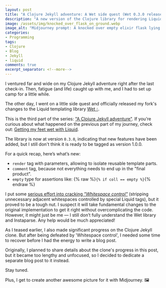 ```yaml
---
layout: post
title: "A Clojure Jekyll adventure: A Wet side quest (Wet 0.3.0 released)"
description: "A new version of the Clojure library for rendering Liquid templates has been released, sadly without 'Whitespace control' this time around."
image: /assets/img/knocked_over_flask_on_ground.webp
image_alt: "Midjourney prompt: A knocked over empty elixir flask lying on the ground with a bit of liquid dripping from it, on a cold morning with mountains in the horizon. Using image from first blog post as style reference."
categories:
- Programming
tags:
- Clojure
- Blog
- Jekyll
- liquid
comments: true
excerpt_separator: <!--more-->
---
```


I ventured far and wide on my Clojure Jekyll adventure right after the last check-in.
Then, fatigue (and life) caught up with me,
and I had to set up camp for a little while.

The other day, I went on a little side quest and officially released
my fork's changes to the Liquid templating library [Wet 💧][1].

This is the third part of the series: ["A Clojure Jekyll adventure"][2].
If you’re curious about what happened on the previous part of my journey,
check out: [Getting my feet wet with Liquid][3].
<!--more-->

The library is now at version `0.3.0`, indicating that new features have been added,
but I still don't think it is ready to be tagged as version 1.0.0.

For a quick recap, here’s what’s new:

- `render` tag with parameters, allowing to isolate reusable template parts.
- `comment` tag, because not everything needs to end up in the "final product".
- `empty` type for assertions like: {% raw %}`{% if coll == empty %}`{% endraw %}

I put some [serious effort into cracking *"Whitespace control"*][4]
(stripping unnecessary adjacent whitespaces controlled by special Liquid tags),
but it proved to be a tough nut.
I suspect it will take fundamental changes to the original implementation to get it right
without overcomplicating the code.
However, it might just be me
— I still don’t fully understand the Wet library and Instaparse.
Any help would be much appreciated!

As I teased earlier, I also made significant progress on the Clojure Jekyll clone.
But after being defeated by 'Whitespace control',
I needed some time to recover before I had the energy to write a blog post.

Originally, I planned to share details about the clone's progress in this post,
but it became too lengthy and unfocused,
so I decided to dedicate a separate blog post to it instead.

Stay tuned.

Plus, I get to create another awesome picture for it with Midjourney. 🖼️

[1]: https://github.com/jacobemcken/wet
[2]: /programming/2025/01/03/how-my-jekyll-blog-became-a-clojure-adventure/
[3]: 2025-01-06-getting-my-feet-wet-with-liquid-template.md
[4]: https://github.com/jacobemcken/wet/pull/2
